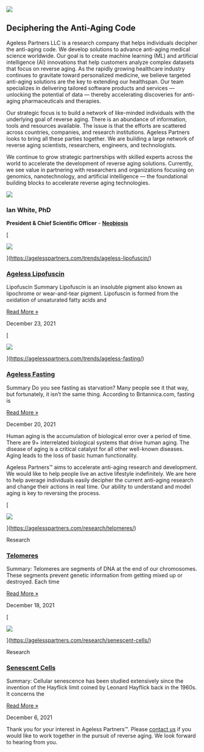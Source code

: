 
![](https://i1.wp.com/agelesspartners.com/wp-content/uploads/2020/11/age-logo.jpg?fit=250%2C250&ssl=1)

## Deciphering the Anti-Aging Code

Ageless Partners LLC is a research company that helps individuals decipher the anti-aging code. We develop solutions to advance anti-aging medical science worldwide. Our goal is to create machine learning (ML) and artificial intelligence (AI) innovations that help customers analyze complex datasets that focus on reverse aging. As the rapidly growing healthcare industry continues to gravitate toward personalized medicine, we believe targeted anti-aging solutions are the key to extending our healthspan. Our team specializes in delivering tailored software products and services — unlocking the potential of data — thereby accelerating discoveries for anti-aging pharmaceuticals and therapies.

Our strategic focus is to build a network of like-minded individuals with the underlying goal of reverse aging. There is an abundance of information, tools and resources available. The issue is that the efforts are scattered across countries, companies, and research institutions. Ageless Partners looks to bring all these parties together. We are building a large network of reverse aging scientists, researchers, engineers, and technologists.

We continue to grow strategic partnerships with skilled experts across the world to accelerate the development of reverse aging solutions. Currently, we see value in partnering with researchers and organizations focusing on genomics, nanotechnology, and artificial intelligence — the foundational building blocks to accelerate reverse aging technologies.



![](https://i0.wp.com/agelesspartners.com/wp-content/uploads/2021/09/jason-headshot.jpg?fit=250%2C250&ssl=1)


### Ian White, PhD

**President & Chief Scientific Officer** - **[Neobiosis](https://neobiosis.com/)**

[

![](https://i2.wp.com/agelesspartners.com/wp-content/uploads/2021/09/ageless-lipofuscin-image.jpg?fit=768%2C374&ssl=1)

](https://agelesspartners.com/trends/ageless-lipofuscin/)

### [Ageless Lipofuscin](https://agelesspartners.com/trends/ageless-lipofuscin/)

Lipofuscin Summary Lipofuscin is an insoluble pigment also known as lipochrome or wear-and-tear pigment. Lipofuscin is formed from the oxidation of unsaturated fatty acids and

[Read More »](https://agelesspartners.com/trends/ageless-lipofuscin/)

December 23, 2021

[

![](https://i1.wp.com/agelesspartners.com/wp-content/uploads/2021/09/ageless-fasting-image.jpg?fit=768%2C374&ssl=1)

](https://agelesspartners.com/trends/ageless-fasting/)

### [Ageless Fasting](https://agelesspartners.com/trends/ageless-fasting/)

Summary Do you see fasting as starvation? Many people see it that way, but fortunately, it isn’t the same thing. According to Britannica.com, fasting is

[Read More »](https://agelesspartners.com/trends/ageless-fasting/)

December 20, 2021

Human aging is the accumulation of biological error over a period of time. There are 9+ interrelated biological systems that drive human aging. The disease of aging is a critical catalyst for all other well-known diseases. Aging leads to the loss of basic human functionality.

Ageless Partners™ aims to accelerate anti-aging research and development. We would like to help people live an active lifestyle indefinitely. We are here to help average individuals easily decipher the current anti-aging research and change their actions in real time. Our ability to understand and model aging is key to reversing the process.

[

![](https://i1.wp.com/agelesspartners.com/wp-content/uploads/2021/07/telomeres-image.jpg?fit=768%2C376&ssl=1)

](https://agelesspartners.com/research/telomeres/)

Research

### [Telomeres](https://agelesspartners.com/research/telomeres/)

Summary: Telomeres are segments of DNA at the end of our chromosomes. These segments prevent genetic information from getting mixed up or destroyed. Each time

[Read More »](https://agelesspartners.com/research/telomeres/)

December 18, 2021

[

![](https://i2.wp.com/agelesspartners.com/wp-content/uploads/2021/05/senescent-cells-img.jpg?fit=768%2C374&ssl=1)

](https://agelesspartners.com/research/senescent-cells/)

Research

### [Senescent Cells](https://agelesspartners.com/research/senescent-cells/)

Summary: Cellular senescence has been studied extensively since the invention of the Hayflick limit coined by Leonard Hayflick back in the 1960s. It concerns the

[Read More »](https://agelesspartners.com/research/senescent-cells/)

December 6, 2021

Thank you for your interest in Ageless Partners™. Please [contact us](mailto:inquiries@agelesspartners.com) if you would like to work together in the pursuit of reverse aging. We look forward to hearing from you.